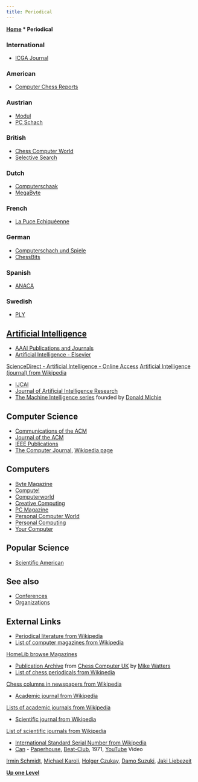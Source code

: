 ```yaml
---
title: Periodical
---
```

**[Home](Home "Home") \* Periodical**



### International


* [ICGA Journal](ICGA_Journal "ICGA Journal")


 [](ICGA_Journal "ICGA Journal") 
### American


* [Computer Chess Reports](Computer_Chess_Reports "Computer Chess Reports")


### Austrian


* [Modul](Modul "Modul")
* [PC Schach](PC_Schach "PC Schach")


### British


* [Chess Computer World](index.php?title=Chess_Computer_World&action=edit&redlink=1 "Chess Computer World (page does not exist)")
* [Selective Search](Selective_Search "Selective Search")


### Dutch


* [Computerschaak](Computerschaak "Computerschaak")
* [MegaByte](index.php?title=MegaByte&action=edit&redlink=1 "MegaByte (page does not exist)")


### French


* [La Puce Echiquéenne](La_Puce_Echiqu%C3%A9enne "La Puce Echiquéenne")


### German


* [Computerschach und Spiele](Computerschach_und_Spiele "Computerschach und Spiele")
* [ChessBits](ChessBits "ChessBits")


### Spanish


* [ANACA](ANACA "ANACA")


### Swedish


* [PLY](PLY_(Magazine) "PLY (Magazine)")


## [Artificial Intelligence](Artificial_Intelligence "Artificial Intelligence")


* [AAAI Publications and Journals](AAAI#Publications "AAAI")
* [Artificial Intelligence - Elsevier](http://www.elsevier.com/wps/find/journaldescription.cws_home/505601/description#description)


 [ScienceDirect - Artificial Intelligence - Online Access](http://www.sciencedirect.com/science/journal/00043702)
 [Artificial Intelligence (journal) from Wikipedia](https://en.wikipedia.org/wiki/Artificial_Intelligence_%28journal%29)
* [IJCAI](Conferences#IJCAI "Conferences")
* [Journal of Artificial Intelligence Research](https://en.wikipedia.org/wiki/Journal_of_Artificial_Intelligence_Research)
* [The Machine Intelligence series](http://www.doc.ic.ac.uk/~shm/MI/mi.html) founded by [Donald Michie](Donald_Michie "Donald Michie")


## Computer Science


* [Communications of the ACM](ACM#Communications "ACM")
* [Journal of the ACM](ACM#Journal "ACM")
* [IEEE Publications](IEEE#Publications "IEEE")
* [The Computer Journal](http://comjnl.oxfordjournals.org/), [Wikipedia page](https://en.wikipedia.org/wiki/The_Computer_Journal)


## Computers


* [Byte Magazine](Byte_Magazine "Byte Magazine")
* [Compute!](Compute! "Compute!")
* [Computerworld](Computerworld "Computerworld")
* [Creative Computing](Creative_Computing "Creative Computing")
* [PC Magazine](PC_Magazine "PC Magazine")
* [Personal Computer World](Personal_Computer_World "Personal Computer World")
* [Personal Computing](Personal_Computing "Personal Computing")
* [Your Computer](Your_Computer "Your Computer")


## Popular Science


* [Scientific American](Scientific_American "Scientific American")


## See also


* [Conferences](Conferences "Conferences")
* [Organizations](Organizations "Organizations")


## External Links


* [Periodical literature from Wikipedia](https://en.wikipedia.org/wiki/Periodical_literature)
* [List of computer magazines from Wikipedia](https://en.wikipedia.org/wiki/List_of_computer_magazines)


 [HomeLib browse Magazines](http://www.devili.iki.fi/library/browse/magazine.en.html)
* [Publication Archive](http://www.chesscomputeruk.com/html/publication_archive.html) from [Chess Computer UK](http://www.chesscomputeruk.com/index.html) by [Mike Watters](Mike_Watters "Mike Watters")
* [List of chess periodicals from Wikipedia](https://en.wikipedia.org/wiki/List_of_chess_periodicals)


 [Chess columns in newspapers from Wikipedia](https://en.wikipedia.org/wiki/Chess_columns_in_newspapers)
* [Academic journal from Wikipedia](https://en.wikipedia.org/wiki/Academic_journal)


 [Lists of academic journals from Wikipedia](https://en.wikipedia.org/wiki/Lists_of_academic_journals)
* [Scientific journal from Wikipedia](https://en.wikipedia.org/wiki/Scientific_journal)


 [List of scientific journals from Wikipedia](https://en.wikipedia.org/wiki/List_of_scientific_journals)
* [International Standard Serial Number from Wikipedia](https://en.wikipedia.org/wiki/International_Standard_Serial_Number)
* [Can](Category:Can "Category:Can") - [Paperhouse](https://en.wikipedia.org/wiki/Tago_Mago), [Beat-Club](https://en.wikipedia.org/wiki/Beat-Club), 1971, [YouTube](https://en.wikipedia.org/wiki/YouTube) Video


 [Irmin Schmidt](https://en.wikipedia.org/wiki/Irmin_Schmidt), [Michael Karoli](https://en.wikipedia.org/wiki/Michael_Karoli), [Holger Czukay](https://en.wikipedia.org/wiki/Holger_Czukay), [Damo Suzuki](https://en.wikipedia.org/wiki/Damo_Suzuki), [Jaki Liebezeit](https://en.wikipedia.org/wiki/Jaki_Liebezeit)
 
**[Up one Level](Home "Home")**







 
